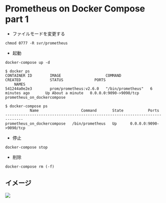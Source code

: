 # Prometheus on Docker Compose part 1

+ ファイルモードを変更する

```
chmod 0777 -R svr/prometheus
```

+ 起動

```
docker-compose up -d
```

```
$ docker ps
CONTAINER ID        IMAGE                    COMMAND             CREATED             STATUS              PORTS                
    NAMES
541244a0e2e3        prom/prometheus:v2.6.0   "/bin/prometheus"   6 minutes ago       Up About a minute   0.0.0.0:9090->9090/tcp   prometheus_on_dockercompose
```
```
$ docker-compose ps
           Name                   Command       State           Ports         
------------------------------------------------------------------------------
prometheus_on_dockercompose   /bin/prometheus   Up      0.0.0.0:9090->9090/tcp      
```

+ 停止

```
docker-compose stop
```

+ 削除

```
docker-compose rm (-f)
```


## イメージ

![](https://docs.google.com/drawings/d/e/2PACX-1vRg7a78VqSl9cPP7OfUyEoS75M0mfncgP71qLVe-pytVQFIFGIiR2P0vU3Y6H0ffN-7QBAbph4Bg4Zw/pub?w=364&h=337)
